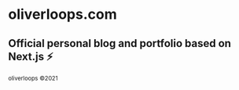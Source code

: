 # oliverloops.com

## Official personal blog and portfolio based on Next.js ⚡️

<small>oliverloops ©2021</small>
